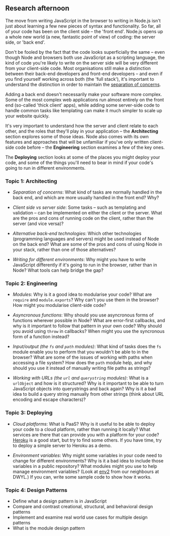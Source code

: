 ## Research afternoon

The move from writing JavaScript in the browser to writing in Node.js isn't just about learning a few new pieces of syntax and functionality. So far, all of your code has been on the client side – the 'front end'. Node.js opens up a whole new world (a new, fantastic point of view) of coding: the server side, or 'back end'. 

Don't be fooled by the fact that the code looks superficially the same – even though Node and browsers both use JavaScript as a scripting language, the kind of code you're likely to write on the server side will be very different from your client-side code. Most organisations still make a distinction between their back-end developers and front-end developers – and even if you find yourself working across both (the 'full stack'), it's important to understand the distinction in order to maintain the [separation of concerns](https://en.wikipedia.org/wiki/Separation_of_concerns).

Adding a back end doesn't necessarily make your software more complex. Some of the most complex web applications run almost entirely on the front end (so-called 'thick client' apps), while adding some server-side code to handle common tasks like templating can make it much simpler to scale up your website quickly.

It's very important to understand how the server and client relate to each other, and the roles that they'll play in your application – the **Architecting** section explores some of those ideas. Node also comes with its own features and approaches that will be unfamiliar if you've only written client-side code before – the **Engineering** section examines a few of the key ones. 

The **Deploying** section looks at some of the places you might deploy your code, and some of the things you'll need to bear in mind if your code's going to run in different environments.




### Topic 1: Architecting

- *Separation of concerns*: What kind of tasks are normally handled in the back end, and which are more usually handled in the front end? Why?

- *Client side vs server side*: Some tasks – such as templating and validation – can be implemented on either the client or the server. What are the pros and cons of running code on the client, rather than the server (and vice versa)?

- *Alternative back-end technologies*: Which other technologies (programming languages and servers) might be used instead of Node on the back end? What are some of the pros and cons of using Node in your stack, rather than one of those alternatives?

- *Writing for different environments*: Why might you have to write JavaScript differently if it's going to run in the browser, rather than in Node? What tools can help bridge the gap?


### Topic 2: Engineering

- *Modules*: Why is it a good idea to modularise your code? What are `require` and `module.exports`? Why can't you use them in the browser? How might you modularise client-side code?

- *Asyncronous functions*: Why should you use asyncronous forms of functions wherever possible in Node? What are error-first callbacks, and why is it important to follow that pattern in your own code? Why should you avoid using `throw` in callbacks? When might you use the syncronous form of a function instead?

- *Input/output (the `fs` and `path` modules)*: What kind of tasks does the `fs` module enable you to perform that you wouldn't be able to in the browser? What are some of the issues of working with paths when accessing a file system? How does the `path` module help, and why should you use it instead of manually writing file paths as strings?

- *Working with URLs (the `url` and `querystring` modules)*: What is a `urlObject` and how is it structured? Why is it important to be able to turn JavaScript objects into querystrings and back again? Why is it a bad idea to build a query string manually from other strings (think about URL encoding and escape characters)?


### Topic 3: Deploying

- *Cloud platforms*: What is PaaS? Why is it useful to be able to deploy your code to a cloud platform, rather than running it locally? What services are there that can provide you with a platform for your code? [Heroku](http://www.heroku.com) is a good start, but try to find some others. If you have time, try to deploy a simple server to Heroku as a demo.

- *Environment variables*: Why might some variables in your code need to change for different environments? Why is it a bad idea to include those variables in a public repository? What modules might you use to help manage environment variables? (Look at [env2](https://github.com/dwyl/env2) from our neighbours at DWYL.) If you can, write some sample code to show how it works.

### Topic 4: Design Patterns

- Define what a design pattern is in JavaScript
- Compare and contrast creational, structural, and behavioral design patterns
- Implement and examine real world use cases for multiple design patterns
- What is the module design pattern
